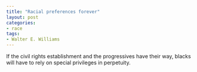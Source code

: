 ```yaml
---
title: "Racial preferences forever"
layout: post
categories:
- race
tags:
- Walter E. Williams
---
```


If the civil rights establishment and the progressives have their way, blacks will have to rely on special privileges in perpetuity.